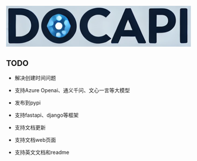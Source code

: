 ![image](assets/logo.png)

## TODO

- 解决创建时间问题

- 支持Azure Openai、通义千问、文心一言等大模型

- 发布到pypi

- 支持fastapi、django等框架

- 支持文档更新

- 支持文档web页面

- 支持英文文档和readme
